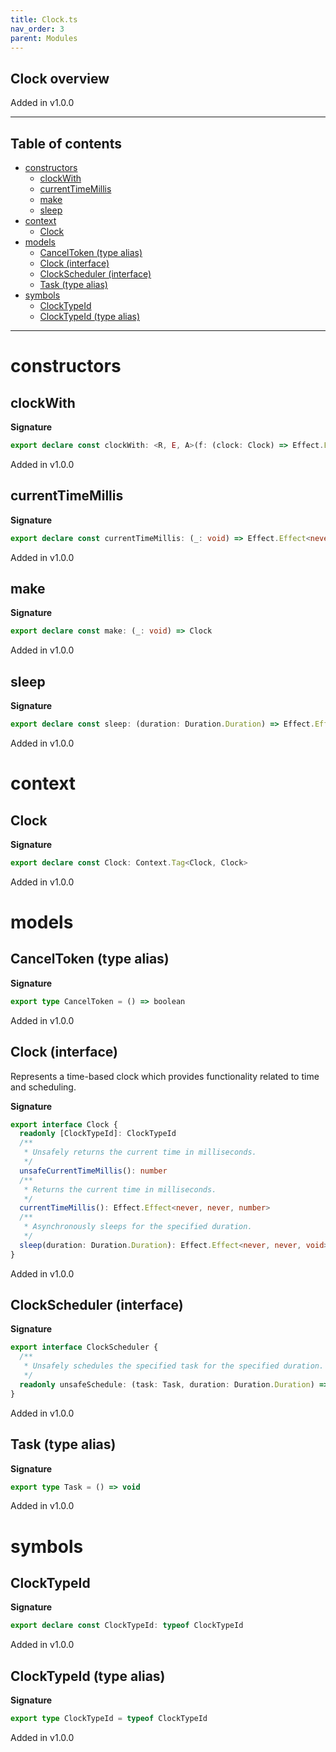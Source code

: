 ```yaml
---
title: Clock.ts
nav_order: 3
parent: Modules
---
```


## Clock overview

Added in v1.0.0

---

<h2 class="text-delta">Table of contents</h2>

- [constructors](#constructors)
  - [clockWith](#clockwith)
  - [currentTimeMillis](#currenttimemillis)
  - [make](#make)
  - [sleep](#sleep)
- [context](#context)
  - [Clock](#clock)
- [models](#models)
  - [CancelToken (type alias)](#canceltoken-type-alias)
  - [Clock (interface)](#clock-interface)
  - [ClockScheduler (interface)](#clockscheduler-interface)
  - [Task (type alias)](#task-type-alias)
- [symbols](#symbols)
  - [ClockTypeId](#clocktypeid)
  - [ClockTypeId (type alias)](#clocktypeid-type-alias)

---

# constructors

## clockWith

**Signature**

```ts
export declare const clockWith: <R, E, A>(f: (clock: Clock) => Effect.Effect<R, E, A>) => Effect.Effect<R, E, A>
```

Added in v1.0.0

## currentTimeMillis

**Signature**

```ts
export declare const currentTimeMillis: (_: void) => Effect.Effect<never, never, number>
```

Added in v1.0.0

## make

**Signature**

```ts
export declare const make: (_: void) => Clock
```

Added in v1.0.0

## sleep

**Signature**

```ts
export declare const sleep: (duration: Duration.Duration) => Effect.Effect<never, never, void>
```

Added in v1.0.0

# context

## Clock

**Signature**

```ts
export declare const Clock: Context.Tag<Clock, Clock>
```

Added in v1.0.0

# models

## CancelToken (type alias)

**Signature**

```ts
export type CancelToken = () => boolean
```

Added in v1.0.0

## Clock (interface)

Represents a time-based clock which provides functionality related to time
and scheduling.

**Signature**

```ts
export interface Clock {
  readonly [ClockTypeId]: ClockTypeId
  /**
   * Unsafely returns the current time in milliseconds.
   */
  unsafeCurrentTimeMillis(): number
  /**
   * Returns the current time in milliseconds.
   */
  currentTimeMillis(): Effect.Effect<never, never, number>
  /**
   * Asynchronously sleeps for the specified duration.
   */
  sleep(duration: Duration.Duration): Effect.Effect<never, never, void>
}
```

Added in v1.0.0

## ClockScheduler (interface)

**Signature**

```ts
export interface ClockScheduler {
  /**
   * Unsafely schedules the specified task for the specified duration.
   */
  readonly unsafeSchedule: (task: Task, duration: Duration.Duration) => CancelToken
}
```

Added in v1.0.0

## Task (type alias)

**Signature**

```ts
export type Task = () => void
```

Added in v1.0.0

# symbols

## ClockTypeId

**Signature**

```ts
export declare const ClockTypeId: typeof ClockTypeId
```

Added in v1.0.0

## ClockTypeId (type alias)

**Signature**

```ts
export type ClockTypeId = typeof ClockTypeId
```

Added in v1.0.0
